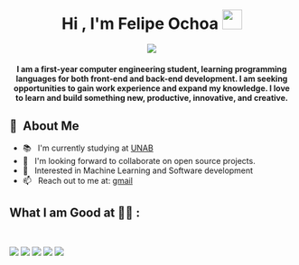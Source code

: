 <h1 align="center">Hi , I'm Felipe Ochoa <img src="https://media.giphy.com/media/hvRJCLFzcasrR4ia7z/giphy.gif" width="35"></h1>
<p align="center">
  <a href="https://github.com/DenverCoder1/readme-typing-svg"><img src="https://readme-typing-svg.herokuapp.com?lines=Computer+Science+Student;Enthusiast;Always%20learning%20new%20things&center=true&width=500&height=50"></a>
</p>

<h4 align="center">I am a first-year computer engineering student, learning programming languages for both front-end and back-end development. I am seeking opportunities to gain work experience and expand my knowledge. I love to learn and build something new, productive, innovative, and creative.</h4>

 <h2> 🌱 &nbsp;About Me </h2>
       <ul>
        <li>📚 &nbsp; I'm currently studying at <a href="https://www.unab.cl/">UNAB</a></li>
        <li>🫵 &nbsp; I'm looking forward to collaborate on open source projects. </li>
        <li>🤔 &nbsp; Interested in Machine Learning and Software development</li>
         <li>📫 &nbsp; Reach out to me at: <a href="f.alonso8ajohn@gmail.com">gmail</a></li>
       </ul>
       <p align="center">

## What I am Good at 🧑‍💻 :

<br>

<img src="https://img.icons8.com/color/48/000000/html-5--v1.png"/> <img src="https://img.icons8.com/color/48/000000/css3.png"/> <img src="https://img.icons8.com/color/48/000000/sass.png"/> <img src="https://img.icons8.com/color/48/000000/javascript--v1.png"/> <img src="https://img.icons8.com/color/48/000000/mysql-logo.png"/>
<br>
